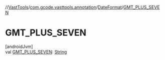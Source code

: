 //[VastTools](../../../index.md)/[com.gcode.vasttools.annotation](../index.md)/[DateFormat](index.md)/[GMT_PLUS_SEVEN](-g-m-t_-p-l-u-s_-s-e-v-e-n.md)

# GMT_PLUS_SEVEN

[androidJvm]\
val [GMT_PLUS_SEVEN](-g-m-t_-p-l-u-s_-s-e-v-e-n.md): [String](https://developer.android.com/reference/kotlin/java/lang/String.html)
